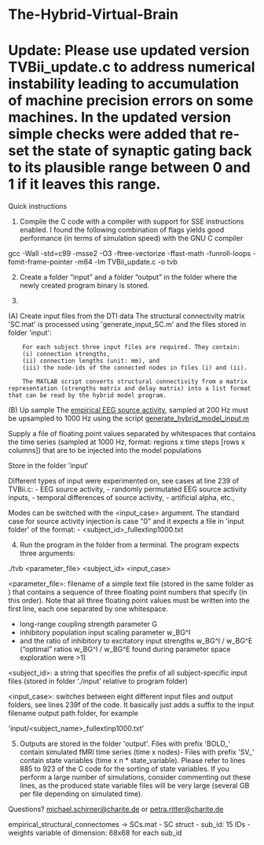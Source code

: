 # The-Hybrid-Virtual-Brain

# Update: Please use updated version TVBii_update.c to address numerical instability leading to accumulation of machine precision errors on some machines. In the updated version simple checks were added that re-set the state of synaptic gating back to its plausible range between 0 and 1 if it leaves this range.


Quick instructions

1. Compile the C code with a compiler with support for SSE instructions enabled. I found the following combination of flags yields good performance (in terms of simulation speed) with the GNU C compiler

gcc  -Wall -std=c99 -msse2 -O3 -ftree-vectorize -ffast-math -funroll-loops -fomit-frame-pointer -m64 -lm TVBii_update.c -o tvb


2. Create a folder “input” and a folder “output” in the folder where the newly created program binary is stored.


3. 
(A) Create input files from the DTI data
 The structural connectivity matrix 'SC.mat' is processed using 'generate_input_SC.m' and the files stored in folder 'input': 

        For each subject three input files are required. They contain: 
        (i) connection strengths, 
        (ii) connection lengths (unit: mm), and 
        (iii) the node-ids of the connected nodes in files (i) and (ii). 

        The MATLAB script converts structural connectivity from a matrix representation (strengths matrix and delay matrix) into a list format that can be read by the hybrid model program. 

(B) Up sample 
The [empirical EEG source activity](https://osf.io/mndt8/), sampled at 200 Hz must be upsampled to 1000 Hz using the script [generate_hybrid_model_input.m](https://github.com/BrainModes/The-Hybrid-Virtual-Brain/blob/master/MATLAB/generate_hybrid_model_input.m)

Supply a file of floating point values separated by whitespaces that contains the time series (sampled at 1000 Hz, format: regions x time steps [rows x columns]) that are to be injected into the model populations 

Store in the folder 'input' 

Different types of input were experimented on, see cases at line 239 of TVBii.c:
    - EEG source activity, 
    - randomly permutated EEG source activity inputs, 
    - temporal differences of source activity, 
    - artificial alpha, etc., 

Modes can be switched with the <input_case> argument. The standard case for source activity injection is case "0" and it expects a file in 'input folder' of the format: 
    - <subject\_id>\_fullextinp1000.txt 


4. Run the program in the folder from a terminal. The program expects three arguments:

./tvb <parameter_file> <subject_id> <input_case>

<parameter_file>: filename of a simple text file (stored in the same folder as <program>) that contains a sequence of three floating point numbers that specify (in this order). Note that all three floating point values must be written into the first line, each one separated by one whitespace.
* long-range coupling strength parameter G
* inhibitory population input scaling parameter w_BG^I
* and the ratio of inhibitory to excitatory input strengths w_BG^I / w_BG^E  (“optimal” ratios w_BG^I / w_BG^E found during parameter space exploration were >1)

<subject_id>: a string that specifies the prefix of all subject-specific input files (stored in folder ‘./input’ relative to program folder)

<input_case>: switches between eight different input files and output folders, see lines 239f of the code. It basically just adds a suffix to the input filename output path folder, for example

'input/<subject_name>_fullextinp1000.txt'


5. Outputs are stored in the folder 'output'. 
Files with prefix 'BOLD_' contain simulated fMRI time series (time x nodes)- Files with prefix 'SV_' contain state variables (time x n * state_variable). 
Please refer to lines 885 to 923 of the C code for the sorting of state variables. 
If you perform a large number of simulations, consider commenting out these lines, as the produced state variable files will be very large (several GB per file depending on simulated time).
  


Questions? michael.schirner@charite.de or petra.ritter@charite.de



empirical_structural_connectomes -> SCs.mat
    - SC struct
        - sub_id: 15 IDs
        - weights variable of dimension: 68x68 for each sub_id